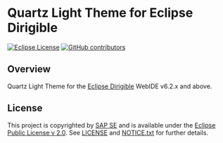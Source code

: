 # Quartz Light Theme for Eclipse Dirigible

[![Eclipse License](http://img.shields.io/badge/license-Eclipse-brightgreen.svg)](LICENSE)
[![GitHub contributors](https://img.shields.io/github/contributors/dirigiblelabs/resources-theme-quartz-light.svg)](https://github.com/dirigiblelabs/resources-theme-quartz-light/graphs/contributors)

## Overview

Quartz Light Theme for the [Eclipse Dirigible](https://github.com/eclipse/dirigible) WebIDE v6.2.x and above.

## License

This project is copyrighted by [SAP SE](http://www.sap.com/) and is available under the [Eclipse Public License v 2.0](https://www.eclipse.org/legal/epl-v20.html). See [LICENSE](LICENSE) and [NOTICE.txt](NOTICE.txt) for further details.
